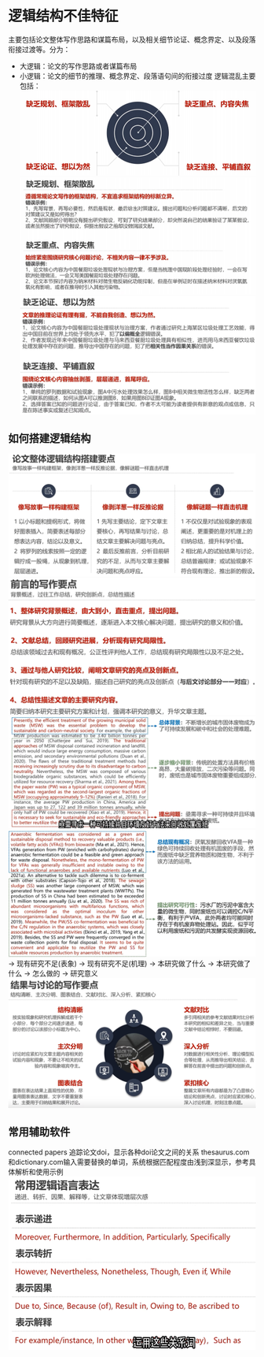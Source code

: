 # 逻辑结构不佳特征
主要包括论文整体写作思路和谋篇布局，以及相关细节论证、概念界定、以及段落衔接过渡等。分为：
- 大逻辑：论文的写作思路或者谋篇布局
- 小逻辑：论文的细节的推理、概念界定、段落语句间的衔接过度
逻辑混乱主要包括：
![输入图片说明](/imgs/2025-05-02/bHITbALBhyBcnj58.png)
![输入图片说明](/imgs/2025-05-02/J077cUb0PWNW1llS.png)
![输入图片说明](/imgs/2025-05-02/iSkEBpHGOGUWzdFf.png)

## 如何搭建逻辑结构
![输入图片说明](/imgs/2025-05-02/FeGit0Vnq7VtN1Hf.png)
![输入图片说明](/imgs/2025-05-02/WsLdn6XJS6W5NJL1.png)
![输入图片说明](/imgs/2025-05-02/5BGltnb0j2fLwRdh.png)
![输入图片说明](/imgs/2025-05-02/5jv2aD32l2mCE3wv.png)
-> 现有研究不足(表象) -> 现有研究不足(机理) -> 本研究做了什么 -> 本研究做了什么 -> 怎么做的 -> 研究意义 
![输入图片说明](/imgs/2025-05-02/Dbxh0EYy1AXviSIb.png)
## 常用辅助软件
connected papers 追踪论文doi，显示各种doi论文之间的关系
thesaurus.com和dictionary.com输入需要替换的单词，系统根据匹配程度由浅到深显示，参考具体解析和使用示例
![输入图片说明](/imgs/2025-05-02/oGZZ1o6t1pRXdgGH.png)

<!--stackedit_data:
eyJoaXN0b3J5IjpbLTEzNDQ5NDMwMzVdfQ==
-->